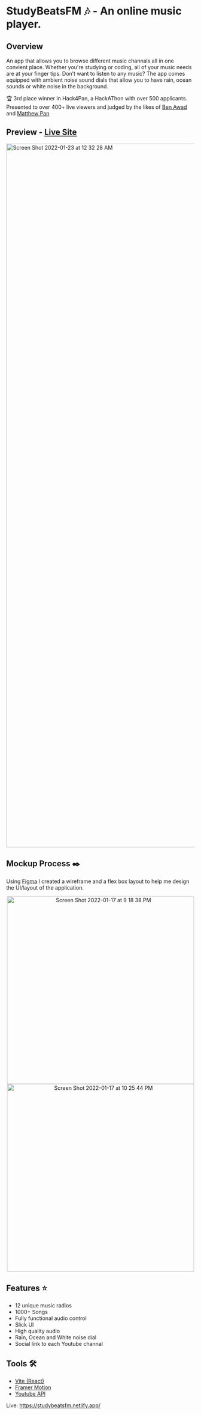 # StudyBeatsFM 🎶 - An online music player.  

## Overview

An app that allows you to browse different music channals all in one convient place. Whether you're studying or coding, all of your music needs are at your finger tips. Don’t want to listen to any music? The app comes equipped with ambient noise sound dials that allow you to have rain, ocean sounds or white noise in the background. 

🏆 3rd place winner in Hack4Pan, a HackAThon with over 500 applicants. Presented to over 400+ live viewers and judged by the likes of [Ben Awad](https://www.youtube.com/c/BenAwad97) and [Matthew Pan](https://www.youtube.com/c/FryingPan)  

## Preview - [Live Site](https://studybeatsfm.netlify.app/)

<img width="1873" alt="Screen Shot 2022-01-23 at 12 32 28 AM" src="https://user-images.githubusercontent.com/56659226/150666323-e95a46f5-ad82-4ecf-b131-59155d8580ab.png">

## Mockup Process  ✒️

Using [Figma](https://www.figma.com/) I created a wireframe and a flex box layout to help me design the UI/layout of the application. 

<div align="center">
<img   width="500" align="center" legnth = "500" alt="Screen Shot 2022-01-17 at 9 18 38 PM" src="https://user-images.githubusercontent.com/56659226/152226188-aa7d8648-f20a-4831-a800-4829ea58e8e9.png"> <img  align="center" width="500" legnth = "600" alt="Screen Shot 2022-01-17 at 10 25 44 PM" src="https://user-images.githubusercontent.com/56659226/211360288-929a9f9e-bcbf-43dc-91d6-58c7d0cfcd52.png">
</div>

## Features ⭐ 

- 12 unique music radios 
- 1000+ Songs
- Fully functional audio control 
- Slick UI
- High quality audio 
- Rain, Ocean and White noise dial
- Social link to each Youtube channal 

## Tools 🛠️

- [Vite (React)](https://vitejs.dev/)
- [Framer Motion](https://www.framer.com/motion/)
- [Youtube API](https://developers.google.com/youtube/v3)

Live: https://studybeatsfm.netlify.app/

